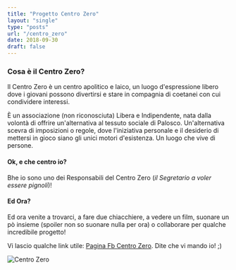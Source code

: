 ```yaml
---
title: "Progetto Centro Zero"
layout: "single"
type: "posts"
url: "/centro_zero"
date: 2018-09-30
draft: false
---
```



### Cosa è il Centro Zero?
Il Centro Zero è un centro apolitico e laico, un luogo d'espressione libero dove i giovani possono divertirsi e stare in compagnia di coetanei con cui condividere interessi.

È un associazione (non riconosciuta) Libera e Indipendente, nata dalla volontà di offrire un'alternativa al tessuto sociale di Palosco. Un'alternativa scevra di imposizioni o regole, dove l'iniziativa personale e il desiderio di mettersi in gioco siano gli unici motori d'esistenza. Un luogo che vive di persone.

#### Ok, e che centro io?

Bhe io sono uno dei Responsabili del Centro Zero (_il Segretario a voler essere pignoli_)!

#### Ed Ora?

Ed ora venite a trovarci, a fare due chiacchiere, a vedere un film, suonare un pò insieme (spoiler non so suonare nulla per ora) o collaborare per qualche incredibile progetto!

Vi lascio qualche link utile: [Pagina Fb Centro Zero](https://www.facebook.com/CentroZero/). Dite che vi mando io! ;)

![Centro Zero](/cose_che/images/cz_logo.png)
